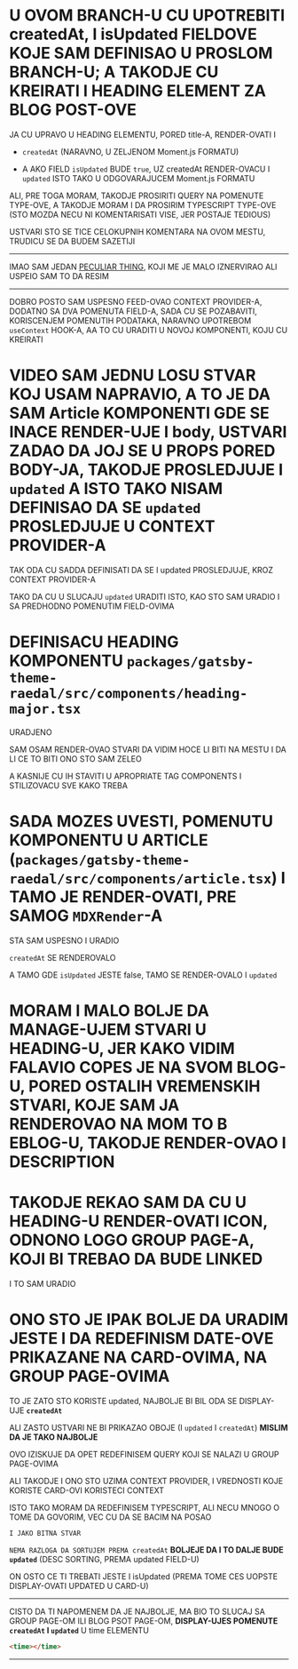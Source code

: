 # U OVOM BRANCH-U CU UPOTREBITI createdAt, I isUpdated FIELDOVE KOJE SAM DEFINISAO U PROSLOM BRANCH-U; A TAKODJE CU KREIRATI I HEADING ELEMENT ZA BLOG POST-OVE

JA CU UPRAVO U HEADING ELEMENTU, PORED title-A, RENDER-OVATI I

- `createdAt` (NARAVNO, U ZELJENOM Moment.js FORMATU)

- A AKO FIELD `isUpdated` BUDE `true`, UZ createdAt RENDER-OVACU I `updated` ISTO TAKO U ODGOVARAJUCEM Moment.js FORMATU

ALI, PRE TOGA MORAM, TAKODJE PROSIRITI QUERY NA POMENUTE TYPE-OVE, A TAKODJE MORAM I DA PROSIRIM TYPESCRIPT TYPE-OVE (STO MOZDA NECU NI KOMENTARISATI VISE, JER POSTAJE TEDIOUS) 

USTVARI STO SE TICE CELOKUPNIH KOMENTARA NA OVOM MESTU, TRUDICU SE DA BUDEM SAZETIJI

***

IMAO SAM JEDAN [PECULIAR THING](PECULIAR%20STUFF.md), KOJI ME JE MALO IZNERVIRAO ALI USPEIO SAM TO DA RESIM

***

DOBRO POSTO SAM USPESNO FEED-OVAO CONTEXT PROVIDER-A, DODATNO SA DVA POMENUTA FIELD-A, SADA CU SE POZABAVITI, KORISCENJEM POMENUTIH PODATAKA, NARAVNO UPOTREBOM `useContext` HOOK-A, AA TO CU URADITI U NOVOJ KOMPONENTI, KOJU CU KREIRATI

# VIDEO SAM JEDNU LOSU STVAR KOJ USAM NAPRAVIO, A TO JE DA SAM Article KOMPONENTI GDE SE INACE RENDER-UJE I body, USTVARI ZADAO DA JOJ SE U PROPS PORED BODY-JA, TAKODJE PROSLEDJUJE I `updated` A ISTO TAKO NISAM DEFINISAO DA SE `updated` PROSLEDJUJE U CONTEXT PROVIDER-A

TAK ODA CU SADDA DEFINISATI DA SE I updated PROSLEDJUJE, KROZ CONTEXT PROVIDER-A

TAKO DA CU U SLUCAJU `updated` URADITI ISTO, KAO STO SAM URADIO I SA PREDHODNO POMENUTIM FIELD-OVIMA

# DEFINISACU HEADING KOMPONENTU `packages/gatsby-theme-raedal/src/components/heading-major.tsx`

URADJENO

SAM OSAM RENDER-OVAO STVARI DA VIDIM HOCE LI BITI NA MESTU I DA LI CE TO BITI ONO STO SAM ZELEO

A KASNIJE CU IH STAVITI U APROPRIATE TAG COMPONENTS I STILIZOVACU SVE KAKO TREBA

# SADA MOZES UVESTI, POMENUTU KOMPONENTU U ARTICLE (`packages/gatsby-theme-raedal/src/components/article.tsx`) I TAMO JE RENDER-OVATI, PRE SAMOG `MDXRender`-A

STA SAM USPESNO I URADIO

`createdAt` SE RENDEROVALO

A TAMO GDE `isUpdated` JESTE false, TAMO SE RENDER-OVALO I `updated`

# MORAM I MALO BOLJE DA MANAGE-UJEM STVARI U HEADING-U, JER KAKO VIDIM FALAVIO COPES JE NA SVOM BLOG-U, PORED OSTALIH VREMENSKIH STVARI, KOJE SAM JA RENDEROVAO NA MOM TO B EBLOG-U, TAKODJE RENDER-OVAO I DESCRIPTION

# TAKODJE REKAO SAM DA CU U HEADING-U RENDER-OVATI ICON, ODNONO LOGO GROUP PAGE-A, KOJI BI TREBAO DA BUDE LINKED

I TO SAM URADIO

# ONO STO JE IPAK BOLJE DA URADIM JESTE I DA REDEFINISM DATE-OVE PRIKAZANE NA CARD-OVIMA, NA GROUP PAGE-OVIMA

TO JE ZATO STO KORISTE updated, NAJBOLJE BI BIL ODA SE DISPLAY-UJE **`createdAt`**

ALI ZASTO USTVARI NE BI PRIKAZAO OBOJE (I `updated` I `createdAt`) **MISLIM DA JE TAKO NAJBOLJE**

OVO IZISKUJE DA OPET REDEFINISEM QUERY KOJI SE NALAZI U GROUP PAGE-OVIMA

ALI TAKODJE I ONO STO UZIMA CONTEXT PROVIDER, I VREDNOSTI KOJE KORISTE CARD-OVI KORISTECI CONTEXT

ISTO TAKO MORAM DA REDEFINISEM TYPESCRIPT, ALI NECU MNOGO O TOME DA GOVORIM, VEC CU DA SE BACIM NA POSAO

`I JAKO BITNA STVAR`

`NEMA RAZLOGA DA SORTUJEM PREMA createdAt` **BOLJEJE DA I TO DALJE BUDE `updated`** (DESC SORTING, PREMA updated FIELD-U)

ON OSTO CE TI TREBATI JESTE I isUpdated (PREMA TOME CES UOPSTE DISPLAY-OVATI UPDATED U CARD-U)

***

CISTO DA TI NAPOMENEM DA JE NAJBOLJE, MA BIO TO SLUCAJ SA GROUP PAGE-OM ILI BLOG PSOT PAGE-OM, **DISPLAY-UJES POMENUTE `createdAt` I `updated`** U time ELEMENTU

```html
<time></time>
```

***

